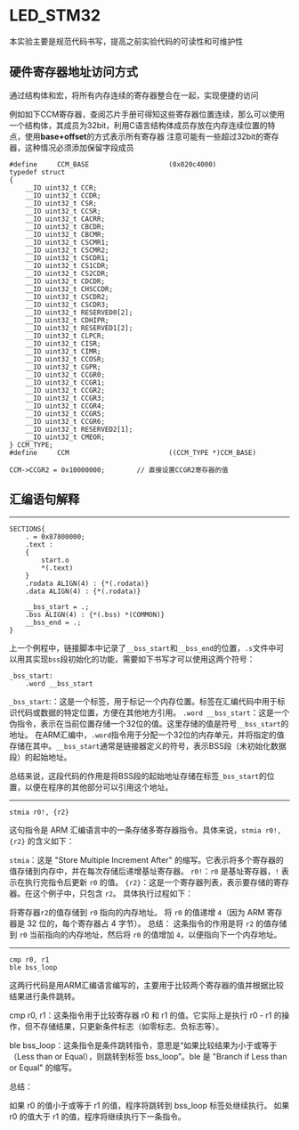 # LED_STM32

本实验主要是规范代码书写，提高之前实验代码的可读性和可维护性

## 硬件寄存器地址访问方式

通过结构体和宏，将所有内存连续的寄存器整合在一起，实现便捷的访问

例如如下CCM寄存器，查阅芯片手册可得知这些寄存器位置连续，那么可以使用一个结构体，其成员为32bit，利用C语言结构体成员存放在内存连续位置的特点，使用**base+offset**的方式表示所有寄存器
注意可能有一些超过32bit的寄存器，这种情况必须添加保留字段成员

```
#define     CCM_BASE                    (0x020c4000)
typedef struct
{
    __IO uint32_t CCR;
    __IO uint32_t CCDR;
    __IO uint32_t CSR;
    __IO uint32_t CCSR;
    __IO uint32_t CACRR;
    __IO uint32_t CBCDR;
    __IO uint32_t CBCMR;
    __IO uint32_t CSCMR1;
    __IO uint32_t CSCMR2;
    __IO uint32_t CSCDR1;
    __IO uint32_t CS1CDR;
    __IO uint32_t CS2CDR;
    __IO uint32_t CDCDR;
    __IO uint32_t CHSCCDR;
    __IO uint32_t CSCDR2;
    __IO uint32_t CSCDR3;
    __IO uint32_t RESERVED0[2];
    __IO uint32_t CDHIPR;
    __IO uint32_t RESERVED1[2];
    __IO uint32_t CLPCR;
    __IO uint32_t CISR;
    __IO uint32_t CIMR;
    __IO uint32_t CCOSR;
    __IO uint32_t CGPR;
    __IO uint32_t CCGR0;
    __IO uint32_t CCGR1;
    __IO uint32_t CCGR2;
    __IO uint32_t CCGR3;
    __IO uint32_t CCGR4;
    __IO uint32_t CCGR5;
    __IO uint32_t CCGR6;
    __IO uint32_t RESERVED2[1];
    __IO uint32_t CMEOR;
} CCM_TYPE;
#define     CCM                         ((CCM_TYPE *)CCM_BASE)

CCM->CCGR2 = 0x10000000;        // 直接设置CCGR2寄存器的值
```

## 汇编语句解释

---
```
SECTIONS{
    . = 0x87800000;
    .text :
    {
        start.o
        *(.text)
    }
    .rodata ALIGN(4) : {*(.rodata)}
    .data ALIGN(4) : {*(.rodata)}

    __bss_start = .;
    .bss ALIGN(4) : {*(.bss) *(COMMON)}
    __bss_end = .;
}
```
上一个例程中，链接脚本中记录了`__bss_start`和`__bss_end`的位置，`.s`文件中可以用其实现`bss`段初始化的功能，需要如下书写才可以使用这两个符号：

```assembly
_bss_start:
    .word __bss_start
```

`_bss_start`:：这是一个标签，用于标记一个内存位置。标签在汇编代码中用于标识代码或数据的特定位置，方便在其他地方引用。
`.word __bss_start`：这是一个伪指令，表示在当前位置存储一个32位的值。这里存储的值是符号`__bss_start`的地址。
在ARM汇编中，`.word`指令用于分配一个32位的内存单元，并将指定的值存储在其中。`__bss_start`通常是链接器定义的符号，表示BSS段（未初始化数据段）的起始地址。

总结来说，这段代码的作用是将BSS段的起始地址存储在标签`_bss_start`的位置，以便在程序的其他部分可以引用这个地址。

---

```
stmia r0!, {r2}
```

这句指令是 ARM 汇编语言中的一条存储多寄存器指令。具体来说，`stmia r0!, {r2}` 的含义如下：

`stmia`：这是 "Store Multiple Increment After" 的缩写。它表示将多个寄存器的值存储到内存中，并在每次存储后递增基址寄存器。
`r0!`：`r0` 是基址寄存器，`!` 表示在执行完指令后更新 `r0` 的值。
`{r2}`：这是一个寄存器列表，表示要存储的寄存器。在这个例子中，只包含 `r2`。
具体执行过程如下：

将寄存器`r2`的值存储到 `r0` 指向的内存地址。
将 `r0` 的值递增 `4`（因为 ARM 寄存器是 32 位的，每个寄存器占 4 字节）。
总结： 这条指令的作用是将 `r2` 的值存储到 `r0` 当前指向的内存地址，然后将 `r0` 的值增加 `4`，以便指向下一个内存地址。

---

```
cmp r0, r1
ble bss_loop
```

这两行代码是用ARM汇编语言编写的，主要用于比较两个寄存器的值并根据比较结果进行条件跳转。

cmp r0, r1：这条指令用于比较寄存器 r0 和 r1 的值。它实际上是执行 r0 - r1 的操作，但不存储结果，只更新条件标志（如零标志、负标志等）。

ble bss_loop：这条指令是条件跳转指令，意思是“如果比较结果为小于或等于（Less than or Equal），则跳转到标签 bss_loop”。ble 是 "Branch if Less than or Equal" 的缩写。

总结：

如果 r0 的值小于或等于 r1 的值，程序将跳转到 bss_loop 标签处继续执行。
如果 r0 的值大于 r1 的值，程序将继续执行下一条指令。